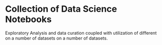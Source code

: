 # Collection of Data Science Notebooks 
Exploratory Analysis and data curation coupled with utilization of different  on a number of datasets on a number of datasets.

